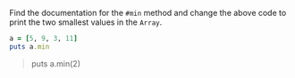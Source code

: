 Find the documentation for the ```#min``` method and change the above code to print
the two smallest values in the ```Array```.

```ruby
a = [5, 9, 3, 11]
puts a.min
```

> puts a.min(2)
